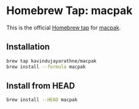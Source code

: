 # Homebrew Tap: macpak

This is the official [Homebrew tap](https://docs.brew.sh/Taps) for [macpak](https://github.com/kavindujayarathne/macpak).

## Installation

```bash
brew tap kavindujayarathne/macpak
brew install --formula macpak
```

## Install from HEAD

```bash
brew install --HEAD macpak
```
